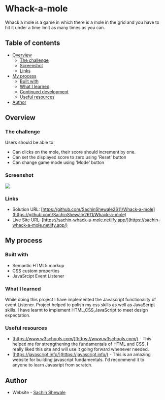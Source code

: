 # Whack-a-mole

Whack a mole is a game in which there is a mole in the grid and you have to hit it under a time limit as many times as you can.
## Table of contents

- [Overview](#overview)
  - [The challenge](#the-challenge)
  - [Screenshot](#screenshot)
  - [Links](#links)
- [My process](#my-process)
  - [Built with](#built-with)
  - [What I learned](#what-i-learned)
  - [Continued development](#continued-development)
  - [Useful resources](#useful-resources)
- [Author](#author)



## Overview

### The challenge

Users should be able to:

- Can clicks on the mole, their score should increment by one.
- Can set the displayed score to zero using 'Reset' button
- Can change game mode using 'Mode' button

### Screenshot

![](.images/Screenshot.png)


### Links

- Solution URL: [https://github.com/SachinShewale2611/Whack-a-mole](https://github.com/SachinShewale2611/Whack-a-mole)
- Live Site URL: [https://sachin-whack-a-mole.netlify.app/](https://sachin-whack-a-mole.netlify.app/)

## My process

### Built with

- Semantic HTML5 markup
- CSS custom properties
- JavaSrcipt Event Listener

### What I learned

While doing this project I have implemented the Javascript functionality of event Listener. Project helped to polish my css skills as well as JavaScript skills. I have learnt to implement HTML,CSS,JavaScript to meet design expectation.


<!-- ### Continued development

This is the nestedCommentSection in which on refresh we get backs to its initial state. Further, I'll make this to sustain it by providing login system. -->


### Useful resources

- [https://www.w3schools.com/](https://www.w3schools.com/) - This helped me for strengthening the fundamentals of HTML and CSS. I really liked this site and will use it going forward whenever needed. 
- [https://javascript.info/](https://javascript.info/) - This is an amazing website for building javascript fundamentals. I'd recommend it to anyone to learn Javasript from scratch.



## Author

- Website - [Sachin Shewale](https://www.linkedin.com/in/sachin-shewale)
